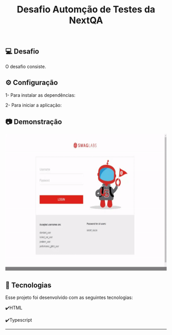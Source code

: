 <h1 align="center">
   Desafio Automção de Testes da NextQA
</h1>

<br>

## 💻 Desafio

O desafio consiste.

## ⚙ Configuração

1- Para instalar as dependências:
> 
2- Para iniciar a aplicação:
> 

## :camera: Demonstração

<div align="center" >
  <img src="./teste.gif" alt="demo-web" height="425">
</div>

## :rocket: Tecnologias

Esse projeto foi desenvolvido com as seguintes tecnologias:

✔️HTML

✔️Typescript



---

